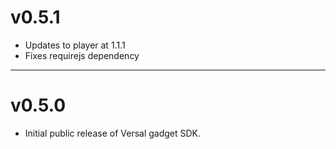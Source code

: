 # v0.5.1

  * Updates to player at 1.1.1
  * Fixes requirejs dependency

---

# v0.5.0

  * Initial public release of Versal gadget SDK.
